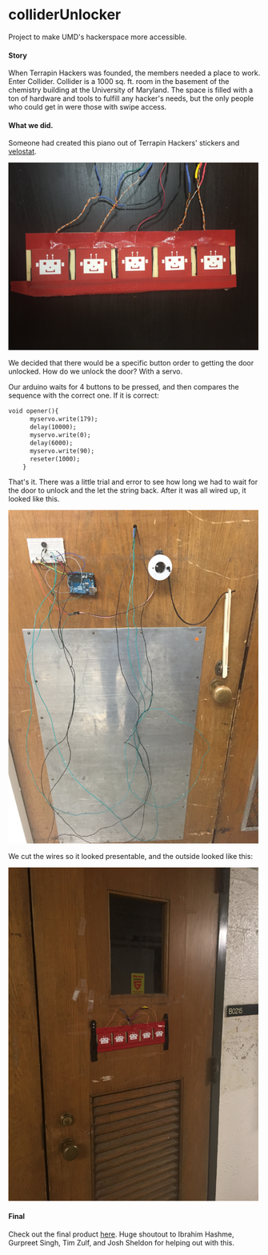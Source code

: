 # colliderUnlocker
Project to make UMD's hackerspace more accessible.

#### Story
When Terrapin Hackers was founded, the members needed a place to work. Enter Collider. Collider is a 1000 sq. ft. room in the basement of the chemistry building at the University of Maryland. The space is filled with a ton of hardware and tools to fulfill any hacker's needs, but the only people who could get in were those with swipe access.

#### What we did.
Someone had created this piano out of Terrapin Hackers' stickers and <a href = "https://www.adafruit.com/products/1361">velostat</a>. 

<img src = "https://github.com/imparikh/colliderUnlocker/blob/master/images/velostat.png" width=500px>

We decided that there would be a specific button order to getting the door unlocked. How do we unlock the door? With a servo.

Our arduino waits for 4 buttons to be pressed, and then compares the sequence with the correct one. If it is correct:
```
void opener(){
      myservo.write(179);
      delay(10000);
      myservo.write(0);
      delay(6000);
      myservo.write(90);
      reseter(1000);
    }
  ```
  That's it. There was a little trial and error to see how long we had to wait for the door to unlock and the let the string back. After it was all wired up, it looked like this.
  
<img src = "https://github.com/imparikh/colliderUnlocker/blob/master/images/precut.png" width=500px>

We cut the wires so it looked presentable, and the outside looked like this:

<img src = "https://github.com/imparikh/colliderUnlocker/blob/master/images/final.png" width=500px>

#### Final
Check out the final product <a href = "https://www.youtube.com/watch?v=Rq76U-nN76M">here</a>.
Huge shoutout to Ibrahim Hashme, Gurpreet Singh, Tim Zulf, and Josh Sheldon for helping out with this.
